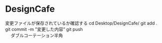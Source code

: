 # DesignCafe

変更ファイルが保存されているか確認する
cd Desktop/DesignCafe/
git add .
git commit -m "変更した内容”
git push  
　
ダブルコーテーション半角